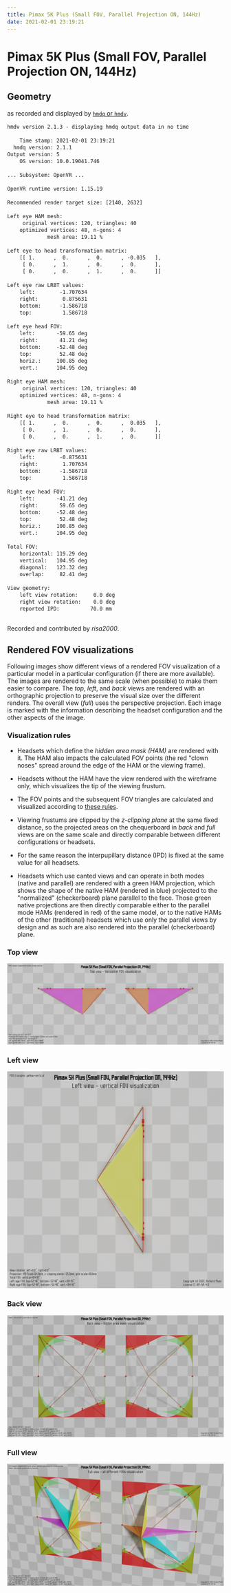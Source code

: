 ```yaml
---
title: Pimax 5K Plus (Small FOV, Parallel Projection ON, 144Hz)
date: 2021-02-01 23:19:21
---
```

# Pimax 5K Plus (Small FOV, Parallel Projection ON, 144Hz)

## Geometry

as recorded and displayed by [`hmdq` or `hmdv`](https://github.com/risa2000/hmdq).
```
hmdv version 2.1.3 - displaying hmdq output data in no time

    Time stamp: 2021-02-01 23:19:21
  hmdq version: 2.1.1
Output version: 5
    OS version: 10.0.19041.746

... Subsystem: OpenVR ...

OpenVR runtime version: 1.15.19

Recommended render target size: [2140, 2632]

Left eye HAM mesh:
     original vertices: 120, triangles: 40
    optimized vertices: 48, n-gons: 4
             mesh area: 19.11 %

Left eye to head transformation matrix:
    [[ 1.      ,  0.      ,  0.      , -0.035   ],
     [ 0.      ,  1.      ,  0.      ,  0.      ],
     [ 0.      ,  0.      ,  1.      ,  0.      ]]

Left eye raw LRBT values:
    left:        -1.707634
    right:        0.875631
    bottom:      -1.586718
    top:          1.586718

Left eye head FOV:
    left:       -59.65 deg
    right:       41.21 deg
    bottom:     -52.48 deg
    top:         52.48 deg
    horiz.:     100.85 deg
    vert.:      104.95 deg

Right eye HAM mesh:
     original vertices: 120, triangles: 40
    optimized vertices: 48, n-gons: 4
             mesh area: 19.11 %

Right eye to head transformation matrix:
    [[ 1.      ,  0.      ,  0.      ,  0.035   ],
     [ 0.      ,  1.      ,  0.      ,  0.      ],
     [ 0.      ,  0.      ,  1.      ,  0.      ]]

Right eye raw LRBT values:
    left:        -0.875631
    right:        1.707634
    bottom:      -1.586718
    top:          1.586718

Right eye head FOV:
    left:       -41.21 deg
    right:       59.65 deg
    bottom:     -52.48 deg
    top:         52.48 deg
    horiz.:     100.85 deg
    vert.:      104.95 deg

Total FOV:
    horizontal: 119.29 deg
    vertical:   104.95 deg
    diagonal:   123.32 deg
    overlap:     82.41 deg

View geometry:
    left view rotation:     0.0 deg
    right view rotation:    0.0 deg
    reported IPD:          70.0 mm


```
Recorded and contributed by _risa2000_.

## Rendered FOV visualizations

Following images show different views of a rendered FOV visualization of a
particular model in a particular configuration (if there are more available).
The images are rendered to the same scale (when possible) to make them easier
to compare. The _top_, _left_, and _back_ views are rendered with an
orthographic projection to preserve the visual size over the different renders.
The overall view (_full_) uses the perspective projection. Each image is marked
with the information describing the headset configuration and the other aspects
of the image.

### Visualization rules

* Headsets which define the _hidden area mask (HAM)_ are rendered with it. The
  HAM also impacts the calculated FOV points (the red "clown noses" spread
  around the edge of the HAM or the viewing frame).

* Headsets without the HAM have the view rendered with the wireframe only, which
  visualizes the tip of the viewing frustum.

* The FOV points and the subsequent FOV triangles are calculated and visualized
  according to [these
  rules](https://risa2000.github.io/vrdocs/docs/hmd_fov_calculation).

* Viewing frustums are clipped by the _z-clipping plane_ at the same fixed
  distance, so the projected areas on the chequerboard in _back_ and _full_
  views are on the same scale and directly comparable between different
  configurations or headsets.

* For the same reason the interpupillary distance (IPD) is fixed at the same
  value for all headsets.

* Headsets which use canted views and can operate in both modes (native and
  parallel) are rendered with a green HAM projection, which shows the shape of
  the native HAM (rendered in blue) projected to the "normalized"
  (checkerboard) plane parallel to the face. Those green native projections are
  then directly comparable either to the parallel mode HAMs (rendered in red)
  of the same model, or to the native HAMs of the other (traditional) headsets
  which use only the parallel views by design and as such are also rendered
  into the parallel (checkerboard) plane.

### Top view
[![Pimax 5K Plus (Small FOV, Parallel Projection ON, 144Hz) - top view](../images/Pimax5KPlus_Small_PP_R144_top.dmx.png)](../images/Pimax5KPlus_Small_PP_R144_top.dmx.png)

### Left view
[![Pimax 5K Plus (Small FOV, Parallel Projection ON, 144Hz) - left view](../images/Pimax5KPlus_Small_PP_R144_left.dmx.png)](../images/Pimax5KPlus_Small_PP_R144_left.dmx.png)

### Back view
[![Pimax 5K Plus (Small FOV, Parallel Projection ON, 144Hz) - back view](../images/Pimax5KPlus_Small_PP_R144_back.dmx.png)](../images/Pimax5KPlus_Small_PP_R144_back.dmx.png)

### Full view
[![Pimax 5K Plus (Small FOV, Parallel Projection ON, 144Hz) - full view](../images/Pimax5KPlus_Small_PP_R144_over.dmx.png)](../images/Pimax5KPlus_Small_PP_R144_over.dmx.png)

